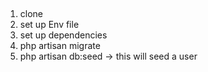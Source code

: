##

1. clone
2. set up Env file
3. set up dependencies
4. php artisan migrate
5. php artisan db:seed -> this will seed a user